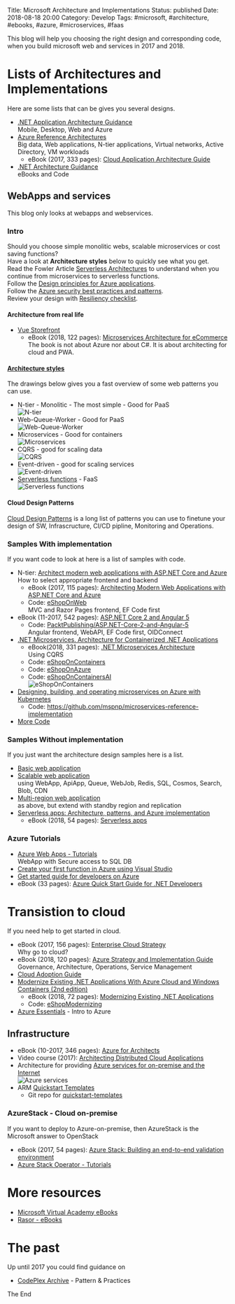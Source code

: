 Title: Microsoft Architecture and Implementations
Status: published
Date: 2018-08-18 20:00
Category: Develop
Tags: #microsoft, #architecture, #ebooks, #azure, #microservices, #faas

This blog will help you choosing the right design and corresponding code, when you build microsoft web and services in 2017 and 2018.

# Lists of Architectures and Implementations

Here are some lists that can be gives you several designs.  

* [.NET Application Architecture Guidance](https://www.microsoft.com/net/learn/architecture)  
Mobile, Desktop, Web and Azure
* [Azure Reference Architectures](https://docs.microsoft.com/en-us/azure/architecture/reference-architectures/)  
Big data, Web applications, N-tier applications, Virtual networks, Active Directory, VM workloads
    * eBook (2017, 333 pages): [Cloud Application Architecture Guide](https://azure.microsoft.com/en-us/campaigns/cloud-application-architecture-guide/)
* [.NET Architecture Guidance](https://docs.microsoft.com/en-us/dotnet/standard/guidance-architecture)  
eBooks and Code

## WebApps and services

This blog only looks at webapps and webservices.  

### Intro

Should you choose simple monolitic webs, scalable microservices or cost saving functions?  
Have a look at **Architecture styles** below to quickly see what you get.  
Read the Fowler Article [Serverless Architectures](https://martinfowler.com/articles/serverless.html) to understand when you continue from microservices to serverless functions.  
Follow the [Design principles for Azure applications](https://docs.microsoft.com/en-us/azure/architecture/guide/design-principles/index).  
Follow the [Azure security best practices and patterns](https://docs.microsoft.com/en-us/azure/security/security-best-practices-and-patterns).  
Review your design with [Resiliency checklist](https://docs.microsoft.com/en-us/azure/architecture/checklist/resiliency).  

#### Architecture from real life

* [Vue Storefront](https://github.com/DivanteLtd/vue-storefront)
    * eBook (2018, 122 pages): [Microservices Architecture for eCommerce](http://go.divante.co/microservices-architecture-ecommerce/)  
    The book is not about Azure nor about C#. It is about architecting for cloud and PWA.

#### [Architecture styles](https://docs.microsoft.com/en-us/azure/architecture/guide/architecture-styles/)

The drawings below gives you a fast overview of some web patterns you can use.  

* N-tier - Monolitic - The most simple - Good for PaaS  
![N-tier](https://docs.microsoft.com/en-us/azure/architecture/guide/architecture-styles/images/n-tier-sketch.svg)
* Web-Queue-Worker - Good for PaaS  
![Web-Queue-Worker](https://docs.microsoft.com/en-us/azure/architecture/guide/architecture-styles/images/web-queue-worker-sketch.svg)
* Microservices - Good for containers  
![Microservices](https://docs.microsoft.com/en-us/azure/architecture/guide/architecture-styles/images/microservices-sketch.svg)
* CQRS - good for scaling data  
![CQRS](https://docs.microsoft.com/en-us/azure/architecture/guide/architecture-styles/images/cqrs-sketch.svg)
* Event-driven - good for scaling services  
![Event-driven](https://docs.microsoft.com/en-us/azure/architecture/guide/architecture-styles/images/event-driven-sketch.svg)
* [Serverless functions](https://martinfowler.com/articles/serverless.html) - FaaS  
![Serverless functions](https://martinfowler.com/articles/serverless/sps.svg)

#### Cloud Design Patterns

[Cloud Design Patterns](https://docs.microsoft.com/en-us/azure/architecture/patterns/) is a long list of patterns you can use to finetune your design of SW, Infrascructure, CI/CD pipline, Monitoring and Operations.  

### Samples With implementation

If you want code to look at here is a list of samples with code.

* N-tier: [Architect modern web applications with ASP.NET Core and Azure](https://docs.microsoft.com/en-us/dotnet/standard/modern-web-apps-azure-architecture/)  
How to select appropriate frontend and backend
    * eBook (2017, 115 pages): [Architecting Modern Web Applications with ASP.NET Core and Azure](https://aka.ms/webappebook)
    * Code: [eShopOnWeb](https://github.com/dotnet-architecture/eShopOnWeb)  
    MVC and Razor Pages frontend, EF Code first
* eBook (11-2017, 542 pages): [ASP.NET Core 2 and Angular 5](https://www.packtpub.com/application-development/aspnet-core-2-and-angular-5?utm_source=GitHub&utm_medium=repository&utm_campaign=9781788293600)
    * Code: [PacktPublishing/ASP.NET-Core-2-and-Angular-5](https://github.com/PacktPublishing/ASP.NET-Core-2-and-Angular-5)  
    Angular frontend, WebAPI, EF Code first, OIDConnect
* [.NET Microservices. Architecture for Containerized .NET Applications](https://docs.microsoft.com/en-us/dotnet/standard/microservices-architecture/index)
    * eBook(2018, 331 pages): [.NET Microservices Architecture](https://aka.ms/microservicesebook)  
    Using CQRS
    * Code: [eShopOnContainers](https://github.com/dotnet-architecture/eShopOnContainers)
    * Code: [eShopOnAzure](https://github.com/dotnet-architecture/eShopOnAzure)
    * Code: [eShopOnContainersAI](https://github.com/dotnet-architecture/eShopOnContainersAI)  
    ![eShopOnContainers](https://user-images.githubusercontent.com/1712635/38758862-d4b42498-3f27-11e8-8dad-db60b0fa05d3.png)
* [Designing, building, and operating microservices on Azure with Kubernetes](https://docs.microsoft.com/en-us/azure/architecture/microservices/)
    * Code: https://github.com/mspnp/microservices-reference-implementation  
* [More Code](https://github.com/dotnet-architecture/)

### Samples Without implementation

If you just want the architecture design samples here is a list.

* [Basic web application](https://docs.microsoft.com/en-us/azure/architecture/reference-architectures/app-service-web-app/basic-web-app)
* [Scalable web application](https://docs.microsoft.com/en-us/azure/architecture/reference-architectures/app-service-web-app/scalable-web-app)  
using WebApp, ApiApp, Queue, WebJob, Redis, SQL, Cosmos, Search, Blob, CDN
* [Multi-region web application](https://docs.microsoft.com/en-us/azure/architecture/reference-architectures/app-service-web-app/multi-region)  
as above, but extend with standby region and replication
* [Serverless apps: Architecture, patterns, and Azure implementation](https://docs.microsoft.com/en-us/dotnet/standard/serverless-architecture/index)
    * eBook (2018, 54 pages): [Serverless apps](https://aka.ms/serverless-ebook) 

### Azure Tutorials

* [Azure Web Apps - Tutorials](https://docs.microsoft.com/en-us/azure/app-service/#step-by-step-tutorials)  
WebApp with Secure access to SQL DB
* [Create your first function in Azure using Visual Studio](https://docs.microsoft.com/en-us/azure/azure-functions/functions-create-your-first-function-visual-studio)
* [Get started guide for developers on Azure](https://docs.microsoft.com/en-us/azure/guides/developer/azure-developer-guide)
* eBook (33 pages): [Azure Quick Start Guide for .NET Developers](https://www.microsoft.com/net/download/thank-you/azure-quick-start-ebook)

# Transistion to cloud

If you need help to get started in cloud.

* eBook (2017, 156 pages): [Enterprise Cloud Strategy](https://azure.microsoft.com/en-us/resources/enterprise-cloud-strategy/)  
Why go to cloud?
* eBook (2018, 120 pages): [Azure Strategy and Implementation Guide](https://azure.microsoft.com/en-us/resources/azure-strategy-and-implementation-guide/en-us/)  
Governance, Architecture, Operations, Service Management
* [Cloud Adoption Guide](https://docs.microsoft.com/en-us/azure/architecture/cloud-adoption-guide/)
* [Modernize Existing .NET Applications With Azure Cloud and Windows Containers (2nd edition)](https://docs.microsoft.com/en-us/dotnet/standard/modernize-with-azure-and-containers/index)
    * eBook (2018, 72 pages): [Modernizing Existing .NET Applications](https://www.microsoft.com/net/download/thank-you/modernizing-existing-net-apps-ebook)
    * Code: [eShopModernizing](https://github.com/dotnet-architecture/eShopModernizing)
* [Azure Essentials](https://www.microsoft.com/en-us/azureessentials/Pivot/AzureEssentials/AzureInfrastructure/Watch) - Intro to Azure

## Infrastructure

* eBook (10-2017, 346 pages): [Azure for Architects](https://azure.microsoft.com/en-us/resources/azure-for-architects/en-us/)
* Video course (2017): [Architecting Distributed Cloud Applications](https://www.youtube.com/watch?v=xJMbkZvuVO0&list=PL9XzOCngAkqs0Q8ZRdafnSYExKQurZrBY)
* Architecture for providing [Azure services for on-premise and the Internet](https://github.com/mspnp/reference-architectures/tree/master/dmz/secure-vnet-dmz)  
![Azure services](https://camo.githubusercontent.com/f48de024cb1b395a4727b20e18fb14dc33d1bb53/68747470733a2f2f646f63732e6d6963726f736f66742e636f6d2f617a7572652f6172636869746563747572652f7265666572656e63652d617263686974656374757265732f646d7a2f696d616765732f646d7a2d7075626c69632e706e67)
* ARM [Quickstart Templates](https://azure.microsoft.com/en-us/resources/templates/)
    * Git repo for [quickstart-templates](https://github.com/Azure/azure-quickstart-templates)

### AzureStack - Cloud on-premise

If you want to deploy to Azure-on-premise, then AzureStack is the Microsoft answer to OpenStack

* eBook (2017, 54 pages): [Azure Stack: Building an end-to-end validation environment](https://azure.microsoft.com/en-us/resources/azure-stack-building-end-to-end-validation-environment/en-us/)
* [Azure Stack Operator - Tutorials](https://docs.microsoft.com/en-us/azure/azure-stack/)

# More resources

* [Microsoft Virtual Academy eBooks](https://mva.microsoft.com/ebooks)
* [Rasor - eBooks](https://github.com/rasor/awesome-tables/blob/master/awesome-ebooks-training.md#ebooks)

# The past

Up until 2017 you could find guidance on

* [CodePlex Archive](https://archive.codeplex.com/?s=patterns%20practices) - Pattern & Practices

The End